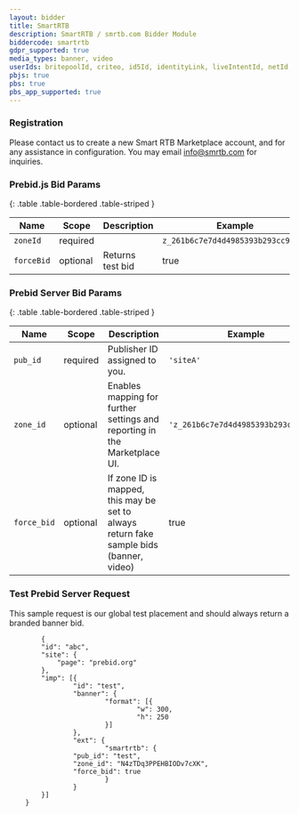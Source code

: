 ```yaml
---
layout: bidder
title: SmartRTB
description: SmartRTB / smrtb.com Bidder Module
biddercode: smartrtb
gdpr_supported: true
media_types: banner, video
userIds: britepoolId, criteo, id5Id, identityLink, liveIntentId, netId, parrableId, pubCommonId, unifiedId
pbjs: true
pbs: true
pbs_app_supported: true
---
```


### Registration

Please contact us to create a new Smart RTB Marketplace account, and for any assistance in configuration.
You may email info@smrtb.com for inquiries.

### Prebid.js Bid Params

{: .table .table-bordered .table-striped }

| Name     | Scope    | Description | Example                            | Type     |
|----------|----------|-------------|------------------------------------|----------|
| `zoneId` | required |             | `z_261b6c7e7d4d4985393b293cc903d1` | `string` |
| `forceBid` | optional | Returns test bid | true | `boolean` |

### Prebid Server Bid Params

{: .table .table-bordered .table-striped }

| Name     | Scope    | Description | Example                            | Type     |
|----------|----------|-------------|------------------------------------|----------|
| `pub_id` | required | Publisher ID assigned to you.  | `'siteA'` | `string` |
| `zone_id` | optional | Enables mapping for further settings and reporting in the Marketplace UI. | `'z_261b6c7e7d4d4985393b293cc903d1'` | `string` |
| `force_bid` | optional | If zone ID is mapped, this may be set to always return fake sample bids (banner, video) | true | `boolean` |

### Test Prebid Server Request

This sample request is our global test placement and should always return a branded banner bid.

```
        {
        "id": "abc",
        "site": {
            "page": "prebid.org"
        },
        "imp": [{
                "id": "test",
                "banner": {
                        "format": [{
                                "w": 300,
                                "h": 250
                        }]
                },
                "ext": {
                        "smartrtb": {
			    "pub_id": "test",
			    "zone_id": "N4zTDq3PPEHBIODv7cXK",
			    "force_bid": true
                        }
                }
        }]
    }
```
